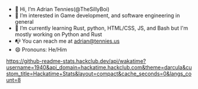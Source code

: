 - 👋 Hi, I’m Adrian Tennies(@TheSillyBoi)
- 👀 I’m interested in Game development, and software engineering in general
- 🌱 I’m currently learning Rust, python, HTML/CSS, JS, and Bash but I'm mostly working on Python and Rust
- 📭 You can reach me at adrian@tennies.us
- 😄 Pronouns: He/Him


https://github-readme-stats.hackclub.dev/api/wakatime?username=1940&api_domain=hackatime.hackclub.com&theme=darcula&custom_title=Hackatime+Stats&layout=compact&cache_seconds=0&langs_count=8
<!---
TheSillyBoi/TheSillyBoi is a ✨ special ✨ repository because its `README.md` (this file) appears on your GitHub profile.
You can click the Preview link to take a look at your changes.
--->
